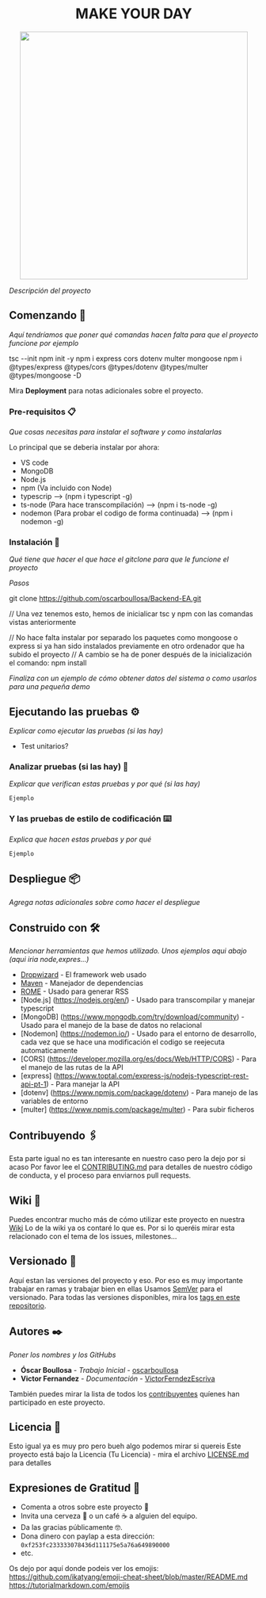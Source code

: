 <h1 align="center"> MAKE YOUR DAY </h1>


<p align="center">
  <img width="460" height="500" src="https://grupo3ea.files.wordpress.com/2023/02/lamasia.png">
</p>

_Descripción del proyecto_

## Comenzando 🚀

_Aquí tendríamos que poner qué comandas hacen falta para que el proyecto funcione por ejemplo_

tsc --init
npm init -y
npm i express cors dotenv multer mongoose
npm i @types/express @types/cors @types/dotenv @types/multer @types/mongoose -D


Mira **Deployment** para notas adicionales sobre el proyecto.


### Pre-requisitos 📋

_Que cosas necesitas para instalar el software y como instalarlas_

Lo principal que se deberia instalar por ahora:
- VS code
- MongoDB
- Node.js
- npm (Va incluido con Node)
- typescrip --> (npm i typescript -g)
- ts-node (Para hace transcompilación) --> (npm i ts-node -g)
- nodemon (Para probar el codigo de forma continuada) --> (npm i nodemon -g)
### Instalación 🔧

_Qué tiene que hacer el que hace el gitclone para que le funcione el proyecto_

_Pasos_

git clone https://github.com/oscarboullosa/Backend-EA.git

// Una vez tenemos esto, hemos de inicialicar tsc y npm con las comandas vistas anteriormente

// No hace falta instalar por separado los paquetes como mongoose o express si ya han sido instalados previamente en otro ordenador que ha subido el proyecto
// A cambio se ha de poner después de la inicialización el comando:
npm install

_Finaliza con un ejemplo de cómo obtener datos del sistema o como usarlos para una pequeña demo_


## Ejecutando las pruebas ⚙️

_Explicar como ejecutar las pruebas (si las hay)_

- Test unitarios?

### Analizar pruebas (si las hay) 🔩

_Explicar que verifican estas pruebas y por qué (si las hay)_

```
Ejemplo
```

### Y las pruebas de estilo de codificación ⌨️

_Explica que hacen estas pruebas y por qué_

```
Ejemplo
```

## Despliegue 📦

_Agrega notas adicionales sobre como hacer el despliegue_

## Construido con 🛠️

_Mencionar herramientas que hemos utilizado. Unos ejemplos aqui abajo (aqui iria node,expres...)_

* [Dropwizard](http://www.dropwizard.io/1.0.2/docs/) - El framework web usado
* [Maven](https://maven.apache.org/) - Manejador de dependencias
* [ROME](https://rometools.github.io/rome/) - Usado para generar RSS
* [Node.js] (https://nodejs.org/en/) - Usado para transcompilar y manejar typescript
* [MongoDB] (https://www.mongodb.com/try/download/community) - Usado para el manejo de la base de datos no relacional
* [Nodemon] (https://nodemon.io/) - Usado para el entorno de desarrollo, cada vez que se hace una modificación el codigo se reejecuta automaticamente
* [CORS] (https://developer.mozilla.org/es/docs/Web/HTTP/CORS) - Para el manejo de las rutas de la API
* [express] (https://www.toptal.com/express-js/nodejs-typescript-rest-api-pt-1) - Para manejar la API
* [dotenv] (https://www.npmjs.com/package/dotenv) - Para manejo de las variables de entorno
* [multer] (https://www.npmjs.com/package/multer) - Para subir ficheros 


## Contribuyendo 🖇️
Esta parte igual no es tan interesante en nuestro caso pero la dejo por si acaso
Por favor lee el [CONTRIBUTING.md](https://gist.github.com/villanuevand/xxxxxx) para detalles de nuestro código de conducta, y el proceso para enviarnos pull requests.

## Wiki 📖

Puedes encontrar mucho más de cómo utilizar este proyecto en nuestra [Wiki](https://github.com/tu/proyecto/wiki)
Lo de la wiki ya os contaré lo que es. Por si lo queréis mirar esta relacionado con el tema de los issues, milestones...

## Versionado 📌
Aquí estan las versiones del proyecto y eso. Por eso es muy importante trabajar en ramas y trabajar bien en ellas
Usamos [SemVer](http://semver.org/) para el versionado. Para todas las versiones disponibles, mira los [tags en este repositorio](https://github.com/tu/proyecto/tags).

## Autores ✒️

_Poner los nombres y los GitHubs_

* **Óscar Boullosa** - *Trabajo Inicial* - [oscarboullosa](https://github.com/oscarboullosa)
* **Victor Fernandez** - *Documentación* - [VictorFerndezEscriva](https://github.com/VictorFerndezEscriva)

También puedes mirar la lista de todos los [contribuyentes](https://github.com/your/project/contributors) quíenes han participado en este proyecto. 

## Licencia 📄
Esto igual ya es muy pro pero bueh algo podemos mirar si quereis
Este proyecto está bajo la Licencia (Tu Licencia) - mira el archivo [LICENSE.md](LICENSE.md) para detalles

## Expresiones de Gratitud 🎁

* Comenta a otros sobre este proyecto 📢
* Invita una cerveza 🍺 o un café ☕ a alguien del equipo. 
* Da las gracias públicamente 🤓.
* Dona dinero con paylap a esta dirección: `0xf253fc233333078436d111175e5a76a649890000`
* etc.


Os dejo por aquí donde podeis ver los emojis:
https://github.com/ikatyang/emoji-cheat-sheet/blob/master/README.md
https://tutorialmarkdown.com/emojis

